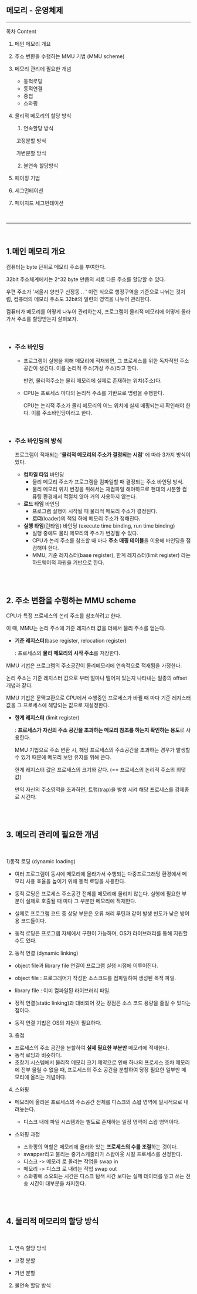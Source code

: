 ## 메모리 - 운영체제 

---------

목차 Content

1. 메인 메모리 개요

2. 주소 변환을 수행하는 MMU 기법 (MMU scheme)

3. 메모리 관리에 필요한 개념

   * 동적로딩
   * 동적연결
   * 중첩
   * 스와핑

4. 물리적 메모리의 할당 방식 

   1) 연속할당 방식

   ​	고정분할 방식 

   ​	가변분할 방식

   2) 불연속 할당방식 

5. 페이징 기법

6. 세그먼테이션

7. 페이지드 세그먼테이션 

</br>

-------------

</br>

## 1.메인 메모리 개요 

 컴퓨터는 byte 단위로 메모리 주소를 부여한다. 

32bit 주소체계에서는 2^32 byte 만큼의 서로 다른 주소를 할당할 수 있다. 

우편 주소가 '서울시 양천구 신정동 .. ' 이런 식으로 행정구역을 기준으로 나뉘는 것처럼, 컴퓨터의 메모리 주소도 32bit의 일련의 영역을 나누어 관리한다. 

컴퓨터가 메모리를 어떻게 나누어 관리하는지, 프로그램이 물리적 메모리에 어떻게 올라가서 주소를 할당받는지 살펴보자. 

</br>

* ### 주소 바인딩 

  * 프로그램이 실행을 위해 메모리에 적재되면, 그 프로세스를 위한 독자적인 주소 공간이 생긴다. 이를 논리적 주소(가상 주소)라고 한다. 

    반면, 물리적주소는 물리 메모리에 실제로 존재하는 위치(주소)다. 

  * CPU는 프로세스 마다의 논리적 주소를 기반으로 명령을 수행한다. 

    CPU는 논리적 주소가 물리 메모리의 어느 위치에 실제 매핑되는지 확인해야 한다. 이를 주소바인딩이라고 한다. 

  </br>

* ### 주소 바인딩의 방식 

  프로그램이 적재되는 '**물리적 메모리의 주소가 결정되는 시점**' 에 따라 3가지 방식이 있다.

  * **컴파일 타임** 바인딩 
    * 물리 메모리 주소가 프로그램을 컴파일할 때 결정되는 주소 바인딩 방식.
    * 물리 메모리 위치 변경을 위해서는 재컴파일 해야하므로 현대의 시분할 컴퓨팅 환경에서 적절치 않아 거의 사용하지 않는다. 
  * **로드 타임** 바인딩 
    * 프로그램 실행이 시작될 때 물리적 메모리 주소가 결정된다. 
    * **로더**(loader)의 책임 하에 메모리 주소가 정해진다. 
  * **실행 타임**(런타임) 바인딩 (execute time binding, run time binding)
    * 실행 중에도 물리 메모리의 주소가 변경될 수 있다. 
    * CPU가 논리 주소를 참조할 때 마다 **주소 매핑 테이블**을 이용해 바인딩을 점검해야 한다.
    * MMU, 기준 레지스터(base register), 한계 레지스터(limit register) 라는 하드웨어적 자원을 기반으로 한다.  

  </br></br>

  

## 2.  주소 변환을 수행하는 MMU scheme 

CPU가 특정 프로세스의 논리 주소를 참조하려고 한다. 

이 때, MMU는 논리 주소에 기준 레지스터 값을 더해서 물리 주소를 얻는다. 

* **기준 레지스터**(base register, relocation register) 

  : 프로세스의 **물리 메모리의 시작 주소**를 저장한다. 

MMU 기법은 프로그램의 주소공간이 물리메모리에 연속적으로 적재됨을 가정한다. 

논리 주소는 기준 레지스터 값으로 부터 얼마나 떨어져 있는지 나타내는 일종의 offset 개념과 같다. 

MMU 기법은 문맥교환으로 CPU에서 수행중인 프로세스가 바뀔 때 마다 기준 레지스터 값을 그 프로세스에 해당되는 값으로 재설정한다. 

* **한계 레지스터** (limit register) 

  : **프로세스가 자신의 주소 공간을 초과하는 메모리 참조를 하는지 확인하는 용도**로 사용한다. 

  MMU 기법으로 주소 변환 시, 해당 프로세스의 주소공간을 초과하는 경우가 발생할 수 있기 때문에 메모리 보안 유지를 위해 쓴다. 

  한계 레지스터 값은 프로세스의 크기와 같다. (== 프로세스의 논리적 주소의 최댓값)

  만약 자신의 주소영역을 초과하면, 트랩(trap)을 발생 시켜 해당 프로세스를 강제종료 시킨다. 

</br></br>

## 3. 메모리 관리에 필요한 개념  

</br>

1)동적 로딩 (dynamic loading)

* 여러 프로그램이 동시에 메모리에 올라가서 수행되는 다중프로그래밍 환경에서 메모리 사용 효율을 높이기 위해 동적 로딩을 사용한다. 

* 동적 로딩은 프로세스 주소공간 전체를 메모리에 올리지 않는다. 실행에 필요한 부분이 실제로 호출될 때 마다 그 부분만 메모리에 적재한다.

* 실제로 프로그램 코드 중 상당 부분은 오류 처리 루틴과 같이 발생 빈도가 낮은 방어용 코드들이다. 

* 동적 로딩은 프로그램 자체에서 구현이 가능하며, OS가 라이브러리를 통해 지원할 수도 있다. 

   

2) 동적 연결 (dynamic linking)

* object file과 library file 연결이 프로그램 실행 시점에 이루어진다. 

* object file : 프로그래머가 작성한 소스코드를 컴파일하여 생성된 목적 파일.

* library file : 이미 컴파일된 라이브러리 파일.

* 정적 연결(static linking)과 대비되어 갖는 장점은 소스 코드 용량을 줄일 수 있다는 점이다. 

* 동적 연결 기법은 OS의 지원이 필요하다. 

  

3) 중첩 

* 프로세스의 주소 공간을 분할하여 **실제 필요한 부분만** 메모리에 적재한다. 
* 동적 로딩과 비슷하다.
* 초창기 시스템에서 물리적 메모리 크기 제약으로 인해 하나의 프로세스 조차 메모리에 전부 올릴 수 없을 때, 프로세스의 주소 공간을 분할하여 당장 필요한 일부만 메모리에 올리는 개념이다. 



4) 스와핑 

* 메모리에 올라온 프로세스의 주소공간 전체를 디스크의 스왑 영역에 일시적으로 내려놓는다. 

  * 디스크 내에 파일 시스템과는 별도로 존재하는 일정 영역이 스왑 영역이다. 

    

* 스와핑 과정 

  * 스와핑의 역할은 메모리에 올라와 있는 **프로세스의 수를 조절**하는 것이다. 
  * swapper라고 불리는 중기스케줄러가 스왑아웃 시킬 프로세스를 선정한다. 
  * 디스크 -> 메모리 로 올리는 작업을 swap in
  * 메모리 -> 디스크 로 내리는 작업 swap out 
  * 스와핑에 소요되는 시간은 디스크 탐색 시간 보다는 실제 데이터를 읽고 쓰는 전송 시간이 대부분을 차지한다.

</br></br>

## 4. 물리적 메모리의 할당 방식   

</br>

1) 연속 할당 방식 

* 고정 분할 

  

* 가변 분할 

2) 불연속 할당 방식 



</br></br>





</br></br>



</br></br>



</br>



</br></br>



</br>



</br>
